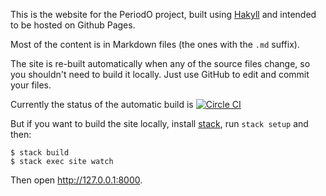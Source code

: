 This is the website for the PeriodO project, built using
[Hakyll](http://jaspervdj.be/hakyll/) and intended to be hosted on
Github Pages.

Most of the content is in Markdown files (the ones with the `.md`
suffix).

The site is re-built automatically when any of the source files
change, so you shouldn't need to build it locally. Just use GitHub to
edit and commit your files.

Currently the status of the automatic build is [![Circle CI](https://circleci.com/gh/periodo/periodo.github.io/tree/source.svg?style=svg&circle-token=d84bd91e89ed051d844b4d8e679830155aec81cf)](https://circleci.com/gh/periodo/periodo.github.io/tree/source)

But if you want to build the site locally, install [stack](https://www.stackage.org), run `stack setup` and then:

```
$ stack build
$ stack exec site watch
```

Then open <http://127.0.0.1:8000>.
